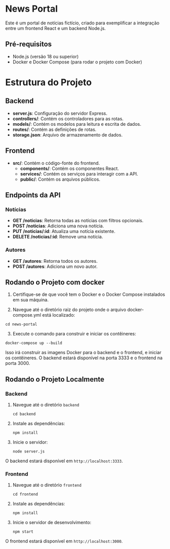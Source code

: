 # News Portal

Este é um portal de notícias fictício, criado para exemplificar a integração entre um frontend React e um backend Node.js.

## Pré-requisitos

- Node.js (versão 18 ou superior)
- Docker e Docker Compose (para rodar o projeto com Docker)

# Estrutura do Projeto

## Backend

- **server.js**: Configuração do servidor Express.
- **controllers/**: Contém os controladores para as rotas.
- **models/**: Contém os modelos para leitura e escrita de dados.
- **routes/**: Contém as definições de rotas.
- **storage.json**: Arquivo de armazenamento de dados.

## Frontend

- **src/**: Contém o código-fonte do frontend.
  - **components/**: Contém os componentes React.
  - **services/**: Contém os serviços para interagir com a API.
  - **public/**: Contém os arquivos públicos.

## Endpoints da API

### Notícias

- **GET /noticias**: Retorna todas as notícias com filtros opcionais.
- **POST /noticias**: Adiciona uma nova notícia.
- **PUT /noticias/:id**: Atualiza uma notícia existente.
- **DELETE /noticias/:id**: Remove uma notícia.

### Autores

- **GET /autores**: Retorna todos os autores.
- **POST /autores**: Adiciona um novo autor.


## Rodando o Projeto com docker

1. Certifique-se de que você tem o Docker e o Docker Compose instalados em sua máquina.

2. Navegue até o diretório raiz do projeto onde o arquivo docker-compose.yml está localizado:

```
cd news-portal
```
3. Execute o comando para construir e iniciar os contêineres:
```
docker-compose up --build
```
Isso irá construir as imagens Docker para o backend e o frontend, e iniciar os contêineres. O backend estará disponível na porta 3333 e o frontend na porta 3000.


## Rodando o Projeto Localmente

### Backend

1. Navegue até o diretório `backend`
   ```
   cd backend
   ```
2. Instale as dependências:
   ```
   npm install
   ```
3. Inicie o servidor:
   ```
   node server.js
   ```
O backend estará disponível em `http://localhost:3333`.

### Frontend

1. Navegue até o diretório `frontend`
   ```
   cd frontend
   ```
2. Instale as dependências:
   ```
   npm install
   ```
3. Inicie o servidor de desenvolvimento:
   ```
   npm start
   ```
O frontend estará disponível em `http://localhost:3000`.
